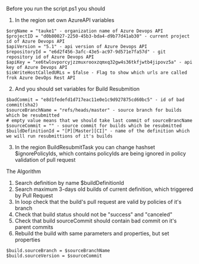 Before you run the script.ps1 you should
1) In the region set own AzureAPI variables
```
$orgName = "tauke1" - organization name of Azure Devops API
$projectID = "d0b80027-2250-45b3-bda4-d9b77d41ab30" - current project id of Azure Devops API
$apiVersion = "5.1" - api version of Azure Devops API
$repositoryId = "e6d2f456-3afc-43e5-ac97-9d571e7fa57d" - git repository id of Azure Devops API
$apiKey = "xe6twlovporcyjzzmuxrooxzqmxq32gw4s36tkfjwtb4jipovz5a" - api key of Azure Devops API
$isWriteHostCalledURLs = $false - Flag to show which urls are called frok Azure DevOps Rest API
```
2) And you should set variables for Build Resubmition
```
$badCommit = "e8d1fedefd1d717eac11e0e1c9d927875cd60bc5" - id of bad commit(sha2)
$sourceBranchName = "refs/heads/master" - source branch for builds which be resubmitted
# empty value means that we should take last commit of sourceBrancName
$sourceCommit = "" - source commit for builds which be resubmitted
$buildDefinitionId = "[P][Master][CI]" - name of the definition which we will run resubmittions of it's builds
```
3) In the region BuildResubmitTask you can change hashset $ignorePolicyIds, which contains policyIds are being ignored in policy validation of pull request

The Algorithm
1) Search definition by name $buildDefinitionId
2) Search maximum 3-days old builds of current definition, which triggered by Pull Request
3) In loop check that the build's pull request are valid by policies of it's branch
4) Check that build status should not be "success" and "canceled"
5) Check that build sourceCommit should contain bad commit on it's parent commits
6) Rebuild the build with same parameters and properties, but set properties 
```
$build.sourceBranch = $sourceBranchName
$build.sourceVersion = $sourceCommit
```